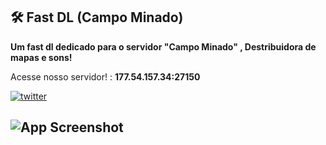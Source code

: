 ## 🛠 Fast DL (Campo Minado)

**Um fast dl dedicado para o servidor "Campo Minado" , Destribuidora de mapas e sons!**

Acesse nosso servidor! : **177.54.157.34:27150**

[![twitter](https://img.shields.io/badge/twitter-1DA1F2?style=for-the-badge&logo=twitter&logoColor=white)](https://twitter.com/)

## ![App Screenshot](https://i.ibb.co/0GXT25t/Screenshot-2024-04-20-23-40-22.png)
